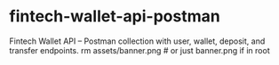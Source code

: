 # fintech-wallet-api-postman
Fintech Wallet API – Postman collection with user, wallet, deposit, and transfer endpoints.
rm assets/banner.png   # or just banner.png if in root
